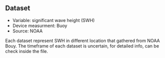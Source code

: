 ## Dataset
- Variable: significant wave height (SWH)
- Device measurment: Buoy
- Source: NOAA

Each dataset represent SWH in different location that gathered from NOAA Bouy. The timeframe of each dataset is uncertain, for detailed info, can be check inside the file.
